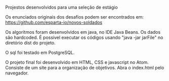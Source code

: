 Projestos desenvolvidos para uma seleção de estágio

Os enunciados originais dos desafios podem ser encontrados em:
https://github.com/esparta-io/novos-soldados

Os algoritmos foram desenvolvidos em java, no IDE Java Beans. Os dados são hardcoded.
É possivel executar os códigos usando "java -jar jarFile" no diretório dist do projeto.

O sql foi testado em PostgreSQL.

O projeto final foi desenvolvido em HTML, CSS e javascript no Atom. Consiste de um site para a organização de objetivos. Abra o index.html pelo navegador.
